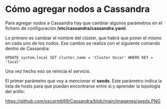 # Cómo agregar nodos a Cassandra

Para agregar nodos a Cassandra hay que cambiar algunos parámetros en el fichero de configuración **/etc/cassandra/cassandra.yaml**.

Lo primero es cambiar el nombre del clúster, que habrá que poner el mismo en cada uno de los nodos. Ese cambio se realiza con el siguiente comando dentro de Cassandra:

`UPDATE system.local SET cluster_name = 'Cluster Oscar' WHERE KEY = 'local'`

Una vez hecho eso se reinicia el servicio.

El primer parámetro que voy a mencionar el **seeds**. Este parámetro indica la lista de hosts para que puedan encontrarse entre si y aprender la topología del anillo:

https://github.com/oscarmb99/Cassandra/blob/main/imagenes/seeds.PNG
